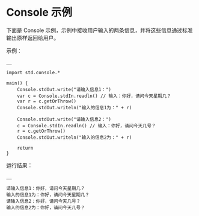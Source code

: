 
# Console 示例

下面是 Console 示例，示例中接收用户输入的两条信息，并将这些信息通过标准输出原样返回给用户。

示例：
    
    __
    
    import std.console.*
    
    main() {
        Console.stdOut.write("请输入信息1：")
        var c = Console.stdIn.readln() // 输入：你好，请问今天星期几？
        var r = c.getOrThrow()
        Console.stdOut.writeln("输入的信息1为：" + r)
    
        Console.stdOut.write("请输入信息2：")
        c = Console.stdIn.readln() // 输入：你好，请问今天几号？
        r = c.getOrThrow()
        Console.stdOut.writeln("输入的信息2为：" + r)
    
        return
    }
    
运行结果：
    
    __
    
    请输入信息1：你好，请问今天星期几？
    输入的信息1为：你好，请问今天星期几？
    请输入信息2：你好，请问今天几号？
    输入的信息2为：你好，请问今天几号？